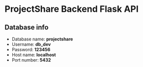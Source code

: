 # ProjectShare Backend Flask API 

## Database info

- Database name: **projectshare**
- Username: **db_dev**
- Password: **123456**
- Host name: **localhost**
- Port number: **5432**